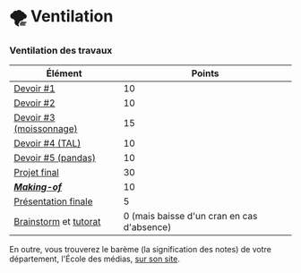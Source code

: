 # 🌪 Ventilation

### Ventilation des travaux

| Élément                                                                                 | Points                                     |
| --------------------------------------------------------------------------------------- | ------------------------------------------ |
| [Devoir #1](travaux.md#devoir-1)                                                        | 10                                         |
| [Devoir #2](travaux.md#devoir-2)                                                        | 10                                         |
| [Devoir #3 (moissonnage)](travaux.md#devoir-3)                                          | 15                                         |
| [Devoir #4 (TAL)](travaux.md#devoir-4)                                                  | 10                                         |
| [Devoir #5 (pandas)](travaux.md#devoir-5)                                               | 10                                         |
| [Projet final](travaux.md#projet-final-30-points)                                       | 30                                         |
| __[_Making-of_](travaux.md#making-of-10-points)__                                       | 10                                         |
| [Présentation finale](../contenu/15.presentations.md)                                   | 5                                          |
| [Brainstorm](../contenu/07.tal-2-+-brainstorm.md) et [tutorat](../contenu/12.tuto-1.md) | 0 (mais baisse d'un cran en cas d'absence) |

En outre, vous trouverez le barème (la signification des notes) de votre département, l'École des médias, [sur son site](https://edm.uqam.ca/bareme-2/).
